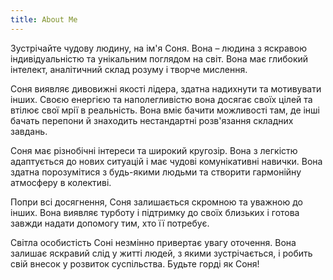 ```yaml
---
title: About Me
---
```


Зустрічайте чудову людину, на ім'я Соня. Вона – людина з яскравою індивідуальністю та унікальним поглядом на світ. Вона
має глибокий інтелект, аналітичний склад розуму і творче мислення.

Соня виявляє дивовижні якості лідера, здатна надихнути та мотивувати інших. Своєю енергією та наполегливістю вона
досягає своїх цілей та втілює свої мрії в реальність. Вона вміє бачити можливості там, де інші бачать перепони й
знаходить нестандартні розв'язання складних завдань.

Соня має різнобічні інтереси та широкий кругозір. Вона з легкістю адаптується до нових ситуацій і має чудові
комунікативні навички. Вона здатна порозумітися з будь-якими людьми та створити гармонійну атмосферу в колективі.

Попри всі досягнення, Соня залишається скромною та уважною до інших. Вона виявляє турботу і підтримку до своїх
близьких і готова завжди надати допомогу тим, хто її потребує.

Світла особистість Соні незмінно привертає увагу оточення. Вона залишає яскравий слід у житті людей, з якими
зустрічається, і робить свій внесок у розвиток суспільства. Будьте горді як Соня!
